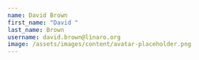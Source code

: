 ```yaml
---
name: David Brown
first_name: "David "
last_name: Brown
username: david.brown@linaro.org
image: /assets/images/content/avatar-placeholder.png
---
```

